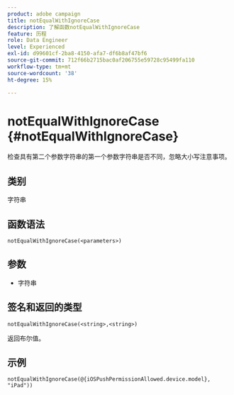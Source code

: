 ```yaml
---
product: adobe campaign
title: notEqualWithIgnoreCase
description: 了解函数notEqualWithIgnoreCase
feature: 历程
role: Data Engineer
level: Experienced
exl-id: d99601cf-2ba8-4150-afa7-df6b8af47bf6
source-git-commit: 712f66b2715bac0af206755e59728c95499fa110
workflow-type: tm+mt
source-wordcount: '38'
ht-degree: 15%

---
```


# notEqualWithIgnoreCase {#notEqualWithIgnoreCase}

检查具有第二个参数字符串的第一个参数字符串是否不同，忽略大小写注意事项。

## 类别

字符串

## 函数语法

`notEqualWithIgnoreCase(<parameters>)`

## 参数

* 字符串

## 签名和返回的类型

`notEqualWithIgnoreCase(<string>,<string>)`

返回布尔值。

## 示例

`notEqualWithIgnoreCase(@{iOSPushPermissionAllowed.device.model}, "iPad"))`
